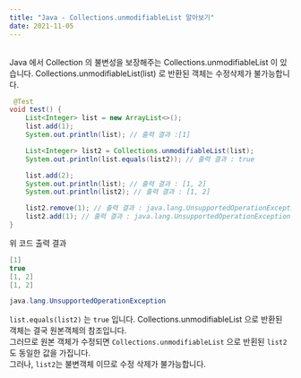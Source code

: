 ```yaml
---
title: "Java - Collections.unmodifiableList 알아보기"  
date: 2021-11-05  
---
```


<br>
Java 에서 Collection 의 불변성을 보장해주는 Collections.unmodifiableList 이 있습니다.  
Collections.unmodifiableList(list) 로 반환된 객체는 수정삭제가 불가능합니다.

```java
 @Test
void test() {
    List<Integer> list = new ArrayList<>();
    list.add(1);
    System.out.println(list); // 출력 결과 :[1]

    List<Integer> list2 = Collections.unmodifiableList(list);
    System.out.println(list.equals(list2)); // 출력 결과 : true

    list.add(2);
    System.out.println(list); // 출력 결과 : [1, 2]
    System.out.println(list2); // 출력 결과 : [1, 2]

    list2.remove(1); // 출력 결과 : java.lang.UnsupportedOperationException 에러 발생
    list2.add(1); // 출력 결과 : java.lang.UnsupportedOperationException 에러 발생
}
```

위 코드 출력 결과 
```java
[1]
true
[1, 2]
[1, 2]

java.lang.UnsupportedOperationException
```
`list.equals(list2)` 는 `true` 입니다. Collections.unmodifiableList 으로 반환된 객체는 결국 원본객체의 참조입니다.  
 그러므로 원본 객체가 수정되면 `Collections.unmodifiableList` 으로 반횐된 `list2`도 동일한 값을 가집니다.  
그러나, `list2`는 불변객체 이므로 수정 삭제가 불가능합니다.
